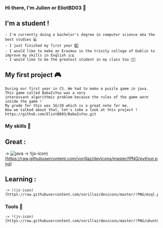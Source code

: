 ### Hi there, I'm Julien or EliotBD03 :wave:

## I'm a student !
    - I'm currently doing a bachelor's degree in computer science aka the best studies 💻 
    - I just finished my first year 1️⃣
    - I would like to make an Erasmus in the trinity college of Dublin to improve my skills in English 🇬🇧
    - I would like to be the greatest student in my class too 👨‍🎓

## My first project 🎮
    During our first year in CS. We had to make a puzzle game in java. This game called BabaIsYou was a very
    interessant algorithmic problem because the rules of the game were inside the game ! 
    My grade for this was 16/20 which is a great note for me. 
    Now we talked about that, let's take a look at this project ! 
    https://github.com/EliotBD03/BabaIsYou.git 

### My skills 🥷
## Great :
   -> ![java](https://user-images.githubusercontent.com/89980155/187877820-8aad200f-a356-45f4-b3e5-8d1b0006fece.png)
   -> !(js-icon)[https://raw.githubusercontent.com/vorillaz/devicons/master/!PNG/python.png]
## Learning :
    -> !(js-icon)[https://raw.githubusercontent.com/vorillaz/devicons/master/!PNG/msql.png]
### Tools 🧰
    -> !(js-icon)[https://raw.githubusercontent.com/vorillaz/devicons/master/!PNG/ubuntu.png]
